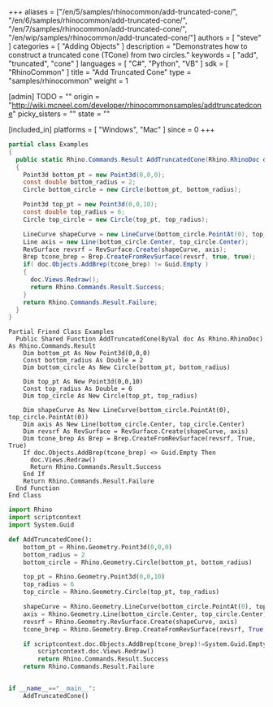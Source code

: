 +++
aliases = ["/en/5/samples/rhinocommon/add-truncated-cone/", "/en/6/samples/rhinocommon/add-truncated-cone/", "/en/7/samples/rhinocommon/add-truncated-cone/", "/en/wip/samples/rhinocommon/add-truncated-cone/"]
authors = [ "steve" ]
categories = [ "Adding Objects" ]
description = "Demonstrates how to construct a truncated cone (TCone) from two circles."
keywords = [ "add", "truncated", "cone" ]
languages = [ "C#", "Python", "VB" ]
sdk = [ "RhinoCommon" ]
title = "Add Truncated Cone"
type = "samples/rhinocommon"
weight = 1

[admin]
TODO = ""
origin = "http://wiki.mcneel.com/developer/rhinocommonsamples/addtruncatedcone"
picky_sisters = ""
state = ""

[included_in]
platforms = [ "Windows", "Mac" ]
since = 0
+++

<div class="codetab-content" id="cs">

```cs
partial class Examples
{
  public static Rhino.Commands.Result AddTruncatedCone(Rhino.RhinoDoc doc)
  {
    Point3d bottom_pt = new Point3d(0,0,0);
    const double bottom_radius = 2;
    Circle bottom_circle = new Circle(bottom_pt, bottom_radius);

    Point3d top_pt = new Point3d(0,0,10);
    const double top_radius = 6;
    Circle top_circle = new Circle(top_pt, top_radius);

    LineCurve shapeCurve = new LineCurve(bottom_circle.PointAt(0), top_circle.PointAt(0));
    Line axis = new Line(bottom_circle.Center, top_circle.Center);
    RevSurface revsrf = RevSurface.Create(shapeCurve, axis);
    Brep tcone_brep = Brep.CreateFromRevSurface(revsrf, true, true);
    if( doc.Objects.AddBrep(tcone_brep) != Guid.Empty )
    {
      doc.Views.Redraw();
      return Rhino.Commands.Result.Success;
    }
    return Rhino.Commands.Result.Failure;
  }
}
```

</div>


<div class="codetab-content" id="vb">

```vbnet
Partial Friend Class Examples
  Public Shared Function AddTruncatedCone(ByVal doc As Rhino.RhinoDoc) As Rhino.Commands.Result
	Dim bottom_pt As New Point3d(0,0,0)
	Const bottom_radius As Double = 2
	Dim bottom_circle As New Circle(bottom_pt, bottom_radius)

	Dim top_pt As New Point3d(0,0,10)
	Const top_radius As Double = 6
	Dim top_circle As New Circle(top_pt, top_radius)

	Dim shapeCurve As New LineCurve(bottom_circle.PointAt(0), top_circle.PointAt(0))
	Dim axis As New Line(bottom_circle.Center, top_circle.Center)
	Dim revsrf As RevSurface = RevSurface.Create(shapeCurve, axis)
	Dim tcone_brep As Brep = Brep.CreateFromRevSurface(revsrf, True, True)
	If doc.Objects.AddBrep(tcone_brep) <> Guid.Empty Then
	  doc.Views.Redraw()
	  Return Rhino.Commands.Result.Success
	End If
	Return Rhino.Commands.Result.Failure
  End Function
End Class
```

</div>


<div class="codetab-content" id="py">

```python
import Rhino
import scriptcontext
import System.Guid

def AddTruncatedCone():
    bottom_pt = Rhino.Geometry.Point3d(0,0,0)
    bottom_radius = 2
    bottom_circle = Rhino.Geometry.Circle(bottom_pt, bottom_radius)

    top_pt = Rhino.Geometry.Point3d(0,0,10)
    top_radius = 6
    top_circle = Rhino.Geometry.Circle(top_pt, top_radius)

    shapeCurve = Rhino.Geometry.LineCurve(bottom_circle.PointAt(0), top_circle.PointAt(0))
    axis = Rhino.Geometry.Line(bottom_circle.Center, top_circle.Center)
    revsrf = Rhino.Geometry.RevSurface.Create(shapeCurve, axis)
    tcone_brep = Rhino.Geometry.Brep.CreateFromRevSurface(revsrf, True, True)

    if scriptcontext.doc.Objects.AddBrep(tcone_brep)!=System.Guid.Empty:
        scriptcontext.doc.Views.Redraw()
        return Rhino.Commands.Result.Success
    return Rhino.Commands.Result.Failure


if __name__=="__main__":
    AddTruncatedCone()
```

</div>
